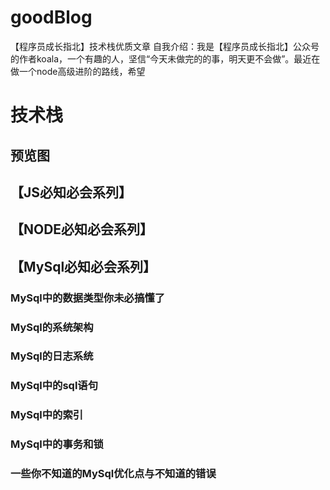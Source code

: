 # goodBlog
【程序员成长指北】技术栈优质文章
 自我介绍：我是【程序员成长指北】公众号的作者koala，一个有趣的人，坚信“今天未做完的的事，明天更不会做”。最近在做一个node高级进阶的路线，希望
# 技术栈

## 预览图

## 【JS必知必会系列】

## 【NODE必知必会系列】

## 【MySql必知必会系列】
### MySql中的数据类型你未必搞懂了
### MySql的系统架构
### MySql的日志系统
### MySql中的sql语句
### MySql中的索引
### MySql中的事务和锁
### 一些你不知道的MySql优化点与不知道的错误
